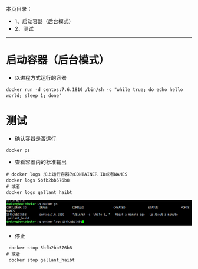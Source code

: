 本页目录：
- 1、启动容器（后台模式）
- 2、测试

***

# 启动容器（后台模式）

- 以进程方式运行的容器

```
docker run -d centos:7.6.1810 /bin/sh -c "while true; do echo hello world; sleep 1; done"
```

# 测试

- 确认容器是否运行

```
docker ps
```

- 查看容器内的标准输出

```
# docker logs 加上运行容器的CONTAINER ID或者NAMES
docker logs 5bfb2bb576b8
# 或者
docker logs gallant_haibt
```

![](image/3-1.png)

- 停止

```
 docker stop 5bfb2bb576b8
# 或者
 docker stop gallant_haibt
```




